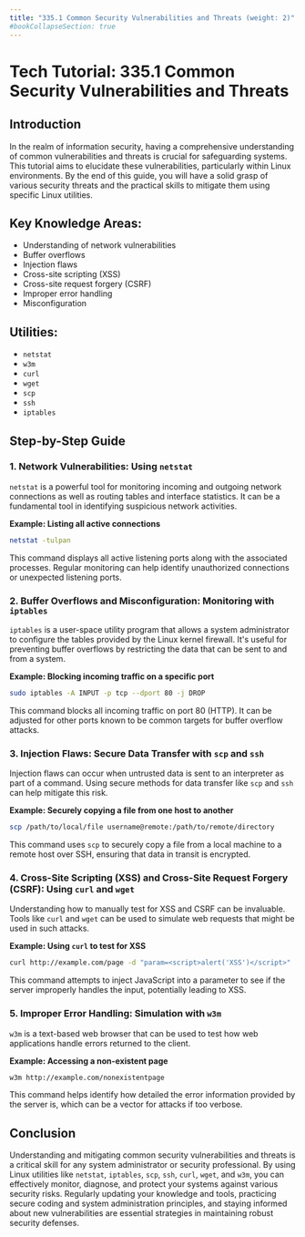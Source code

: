 ```yaml
---
title: "335.1 Common Security Vulnerabilities and Threats (weight: 2)"
#bookCollapseSection: true
---
```


# Tech Tutorial: 335.1 Common Security Vulnerabilities and Threats

## Introduction

In the realm of information security, having a comprehensive understanding of common vulnerabilities and threats is crucial for safeguarding systems. This tutorial aims to elucidate these vulnerabilities, particularly within Linux environments. By the end of this guide, you will have a solid grasp of various security threats and the practical skills to mitigate them using specific Linux utilities.

## Key Knowledge Areas:

- Understanding of network vulnerabilities
- Buffer overflows
- Injection flaws
- Cross-site scripting (XSS)
- Cross-site request forgery (CSRF)
- Improper error handling
- Misconfiguration

## Utilities:

- `netstat`
- `w3m`
- `curl`
- `wget`
- `scp`
- `ssh`
- `iptables`

## Step-by-Step Guide

### 1. Network Vulnerabilities: Using `netstat`

`netstat` is a powerful tool for monitoring incoming and outgoing network connections as well as routing tables and interface statistics. It can be a fundamental tool in identifying suspicious network activities.

**Example: Listing all active connections**
```bash
netstat -tulpan
```

This command displays all active listening ports along with the associated processes. Regular monitoring can help identify unauthorized connections or unexpected listening ports.

### 2. Buffer Overflows and Misconfiguration: Monitoring with `iptables`

`iptables` is a user-space utility program that allows a system administrator to configure the tables provided by the Linux kernel firewall. It's useful for preventing buffer overflows by restricting the data that can be sent to and from a system.

**Example: Blocking incoming traffic on a specific port**
```bash
sudo iptables -A INPUT -p tcp --dport 80 -j DROP
```
This command blocks all incoming traffic on port 80 (HTTP). It can be adjusted for other ports known to be common targets for buffer overflow attacks.

### 3. Injection Flaws: Secure Data Transfer with `scp` and `ssh`

Injection flaws can occur when untrusted data is sent to an interpreter as part of a command. Using secure methods for data transfer like `scp` and `ssh` can help mitigate this risk.

**Example: Securely copying a file from one host to another**
```bash
scp /path/to/local/file username@remote:/path/to/remote/directory
```

This command uses `scp` to securely copy a file from a local machine to a remote host over SSH, ensuring that data in transit is encrypted.

### 4. Cross-Site Scripting (XSS) and Cross-Site Request Forgery (CSRF): Using `curl` and `wget`

Understanding how to manually test for XSS and CSRF can be invaluable. Tools like `curl` and `wget` can be used to simulate web requests that might be used in such attacks.

**Example: Using `curl` to test for XSS**
```bash
curl http://example.com/page -d "param=<script>alert('XSS')</script>"
```

This command attempts to inject JavaScript into a parameter to see if the server improperly handles the input, potentially leading to XSS.

### 5. Improper Error Handling: Simulation with `w3m`

`w3m` is a text-based web browser that can be used to test how web applications handle errors returned to the client.

**Example: Accessing a non-existent page**
```bash
w3m http://example.com/nonexistentpage
```

This command helps identify how detailed the error information provided by the server is, which can be a vector for attacks if too verbose.

## Conclusion

Understanding and mitigating common security vulnerabilities and threats is a critical skill for any system administrator or security professional. By using Linux utilities like `netstat`, `iptables`, `scp`, `ssh`, `curl`, `wget`, and `w3m`, you can effectively monitor, diagnose, and protect your systems against various security risks. Regularly updating your knowledge and tools, practicing secure coding and system administration principles, and staying informed about new vulnerabilities are essential strategies in maintaining robust security defenses.